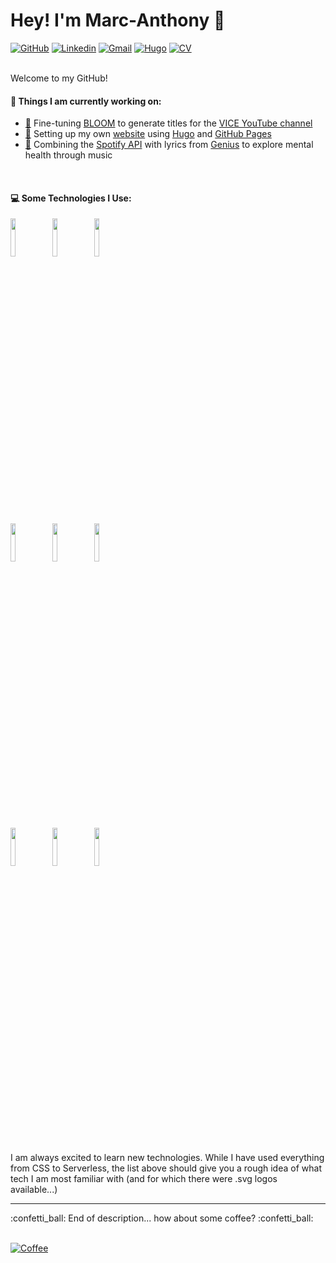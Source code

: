 # Hey! I'm Marc-Anthony :wave:

[![GitHub](https://img.shields.io/badge/-Github-000?style=flat&logo=Github&logoColor=white)](https://github.com/marcderbauer)
[![Linkedin](https://img.shields.io/badge/-LinkedIn-blue?style=flat&logo=Linkedin&logoColor=white)](https://www.linkedin.com/in/marcanthonybauer/)
[![Gmail](https://img.shields.io/badge/-Email-c14438?style=flat&logo=Gmail&logoColor=white)](mailto:hello@marcanthonybauer.com?subject=[GitHub]%20)
[![Hugo](https://img.shields.io/badge/-Website-important?logo=hugo&logoColor=white)](https://www.marcanthonybauer.com)
[![CV](https://img.shields.io/badge/-CV-yellow?logo=giphy&logoColor=white)](https://raw.githubusercontent.com/marcderbauer/marcderbauer/main/CV_Marc_Anthony_Bauer.pdf)


<br/>  
Welcome to my GitHub!

#### 🌱 Things I am currently working on:
  - [:link:](https://github.com/marcderbauer/bloom) Fine-tuning [BLOOM](https://huggingface.co/bigscience/bloom-560m) to generate titles for the [VICE YouTube channel](https://www.youtube.com/user/VICE)
  - [:link:](https://github.com/marcderbauer/hugo-twenty-twenty) Setting up my own [website](https://www.marcanthonybauer.com) using [Hugo](https://gohugo.io/) and [GitHub Pages](https://pages.github.com/)
  - [:link:](https://github.com/marcderbauer/songcrawler) Combining the [Spotify API](https://developer.spotify.com/documentation/web-api/) with lyrics from [Genius](https://genius.com) to explore mental health through music
  <!---
  - [:link:](https://github.com/marcderbauer/terrorism-graph) Creating a knowledge graph with [Interpol's most wanted](https://www.interpol.int/en/How-we-work/Notices) and Wikipedia's [list of designated terrorist groups](https://en.wikipedia.org/wiki/List_of_designated_terrorist_groups)
  --->
<br/>  

#### :computer: Some Technologies I Use: 
<p>
  
<!--  <img width="50%" align="right" src="https://github-readme-stats.vercel.app/api?username=Mr-maike&show_icons=true&hide_border=true" />-->

  <code><img width="12.5%" src="https://www.vectorlogo.zone/logos/python/python-ar21.svg"></code>
  <code><img width="12.5%" src="https://www.vectorlogo.zone/logos/java/java-ar21.svg"></code>
  <code><img width="12.5%" src="https://www.vectorlogo.zone/logos/pytorch/pytorch-ar21.svg"></code>
  <br />
  <code><img width="12.5%" src="https://www.vectorlogo.zone/logos/jupyter/jupyter-ar21.svg"></code>
  <code><img width="12.5%" src="https://www.vectorlogo.zone/logos/git-scm/git-scm-ar21.svg"></code>
  <code><img width="12.5%" src="https://www.vectorlogo.zone/logos/visualstudio_code/visualstudio_code-ar21.svg"></code>
  <br />
  <code><img width="12.5%" src="https://www.vectorlogo.zone/logos/gnu_bash/gnu_bash-ar21.svg"></code>
  <code><img width="12.5%" src="https://www.vectorlogo.zone/logos/linux/linux-ar21.svg"></code>
  <code><img width="12.5%" src="https://www.vectorlogo.zone/logos/docker/docker-ar21.svg"></code>
  <br />  
  
</p>
<br/>  
I am always excited to learn new technologies. While I have used everything from CSS to Serverless, the list above should give you a rough idea of what tech I am most familiar with (and for which there were .svg logos available...)


<br>  
<hr>
:confetti_ball: End of description... how about some coffee? :confetti_ball:
<br/><br/>
     

 [![Coffee]( https://img.shields.io/badge/-Let's%20have%20coffee!%20☕-blue)](mailto:hello@marcanthonybauer.com?subject=[GitHub]%20Let's%20have%20Coffee)


